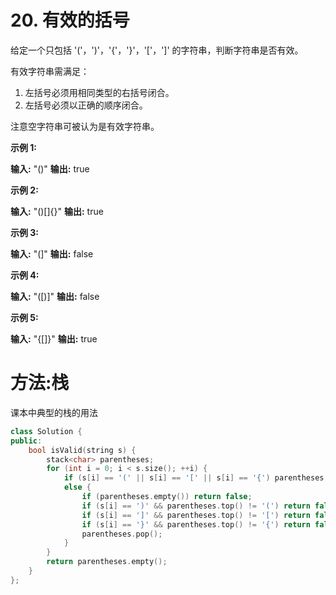 # 20. 有效的括号

给定一个只包括 '('，')'，'{'，'}'，'['，']' 的字符串，判断字符串是否有效。

有效字符串需满足：

1. 左括号必须用相同类型的右括号闭合。
2. 左括号必须以正确的顺序闭合。

注意空字符串可被认为是有效字符串。

**示例 1:**

**输入:** "()" **输出:** true

**示例 2:**

**输入:** "()[]{}" **输出:** true

**示例 3:**

**输入:** "(]" **输出:** false

**示例 4:**

**输入:** "([)]" **输出:** false

**示例 5:**

**输入:** "{[]}" **输出:** true



# 方法:栈

课本中典型的栈的用法

```C++
class Solution {
public:
    bool isValid(string s) {
        stack<char> parentheses;
        for (int i = 0; i < s.size(); ++i) {
            if (s[i] == '(' || s[i] == '[' || s[i] == '{') parentheses.push(s[i]);
            else {
                if (parentheses.empty()) return false;
                if (s[i] == ')' && parentheses.top() != '(') return false;
                if (s[i] == ']' && parentheses.top() != '[') return false;
                if (s[i] == '}' && parentheses.top() != '{') return false;
                parentheses.pop();
            }
        }
        return parentheses.empty();
    }
}; 
```



